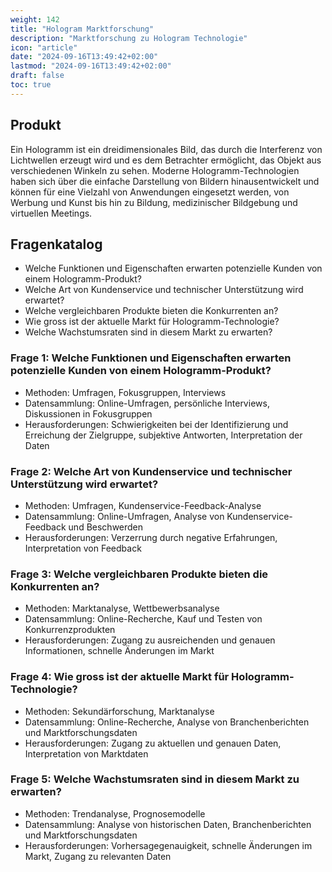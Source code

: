 ```yaml
---
weight: 142
title: "Hologram Marktforschung"
description: "Marktforschung zu Hologram Technologie"
icon: "article"
date: "2024-09-16T13:49:42+02:00"
lastmod: "2024-09-16T13:49:42+02:00"
draft: false
toc: true
---
```


## Produkt

Ein Hologramm ist ein dreidimensionales Bild, das durch die Interferenz von
Lichtwellen erzeugt wird und es dem Betrachter ermöglicht, das Objekt aus
verschiedenen Winkeln zu sehen. Moderne Hologramm-Technologien haben sich über
die einfache Darstellung von Bildern hinausentwickelt und können für eine
Vielzahl von Anwendungen eingesetzt werden, von Werbung und Kunst bis hin zu
Bildung, medizinischer Bildgebung und virtuellen Meetings.

## Fragenkatalog

- Welche Funktionen und Eigenschaften erwarten potenzielle Kunden von einem Hologramm-Produkt?
- Welche Art von Kundenservice und technischer Unterstützung wird erwartet?
- Welche vergleichbaren Produkte bieten die Konkurrenten an?
- Wie gross ist der aktuelle Markt für Hologramm-Technologie?
- Welche Wachstumsraten sind in diesem Markt zu erwarten?

### Frage 1: Welche Funktionen und Eigenschaften erwarten potenzielle Kunden von einem Hologramm-Produkt?

- Methoden: Umfragen, Fokusgruppen, Interviews
- Datensammlung: Online-Umfragen, persönliche Interviews, Diskussionen in Fokusgruppen
- Herausforderungen: Schwierigkeiten bei der Identifizierung und Erreichung der Zielgruppe, subjektive Antworten, Interpretation der Daten

### Frage 2: Welche Art von Kundenservice und technischer Unterstützung wird erwartet?

- Methoden: Umfragen, Kundenservice-Feedback-Analyse
- Datensammlung: Online-Umfragen, Analyse von Kundenservice-Feedback und Beschwerden
- Herausforderungen: Verzerrung durch negative Erfahrungen, Interpretation von Feedback

### Frage 3: Welche vergleichbaren Produkte bieten die Konkurrenten an?

- Methoden: Marktanalyse, Wettbewerbsanalyse
- Datensammlung: Online-Recherche, Kauf und Testen von Konkurrenzprodukten
- Herausforderungen: Zugang zu ausreichenden und genauen Informationen, schnelle Änderungen im Markt

### Frage 4: Wie gross ist der aktuelle Markt für Hologramm-Technologie?

- Methoden: Sekundärforschung, Marktanalyse
- Datensammlung: Online-Recherche, Analyse von Branchenberichten und Marktforschungsdaten
- Herausforderungen: Zugang zu aktuellen und genauen Daten, Interpretation von Marktdaten

### Frage 5: Welche Wachstumsraten sind in diesem Markt zu erwarten?

- Methoden: Trendanalyse, Prognosemodelle
- Datensammlung: Analyse von historischen Daten, Branchenberichten und Marktforschungsdaten
- Herausforderungen: Vorhersagegenauigkeit, schnelle Änderungen im Markt, Zugang zu relevanten Daten
